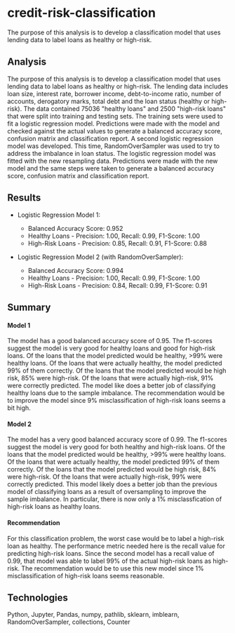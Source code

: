 # credit-risk-classification
The purpose of this analysis is to develop a classification model that uses lending data to label loans as healthy or high-risk. 

## Analysis

The purpose of this analysis is to develop a classification model that uses lending data to label loans as healthy or high-risk. The lending data includes loan size, interest rate, borrower income, debt-to-income ratio, number of accounts, derogatory marks, total debt and the loan status (healthy or high-risk). The data contained 75036 "healthy loans" and 2500 "high-risk loans" that were split into training and testing sets. The training sets were used to fit a logistic regression model. Predictions were made with the model and checked against the actual values to generate a balanced accuracy score, confusion matrix and classification report. A second logistic regression model was developed. This time, RandomOverSampler was used to try to address the imbalance in loan status. The logistic regression model was fitted with the new resampling data. Predictions were made with the new model and the same steps were taken to generate a balanced accuracy score, confusion matrix and classification report.

## Results

* Logistic Regression Model 1:
  * Balanced Accuracy Score: 0.952
  * Healthy Loans - Precision: 1.00, Recall: 0.99, F1-Score: 1.00
  * High-Risk Loans - Precision: 0.85, Recall: 0.91, F1-Score: 0.88

* Logistic Regression Model 2 (with RandomOverSampler):
  * Balanced Accuracy Score: 0.994
  * Healthy Loans - Precision: 1.00, Recall: 0.99, F1-Score: 1.00
  * High-Risk Loans - Precision: 0.84, Recall: 0.99, F1-Score: 0.91

## Summary

#### Model 1

The model has a good balanced accuracy score of 0.95. The f1-scores suggest the model is very good for healthy loans and good for high-risk loans. Of the loans that the model predicted would be healthy, >99% were healthy loans. Of the loans that were actually healthy, the model predicted 99% of them correctly. Of the loans that the model predicted would be high risk, 85% were high-risk. Of the loans that were actually high-risk, 91% were correctly predicted. The model like does a better job of classifying healthy loans due to the sample imbalance. The recommendation would be to improve the model since 9% misclassification of high-risk loans seems a bit high.

#### Model 2

The model has a very good balanced accuracy score of 0.99. The f1-scores suggest the model is very good for both healthy and high-risk loans. Of the loans that the model predicted would be healthy, >99% were healthy loans. Of the loans that were actually healthy, the model predicted 99% of them correctly. Of the loans that the model predicted would be high risk, 84% were high-risk. Of the loans that were actually high-risk, 99% were correctly predicted. This model likely does a better job than the previous model of classifying loans as a result of oversampling to improve the sample imbalance. In particular, there is now only a 1% misclassfication of high-risk loans as healthy loans. 

#### Recommendation

For this classification problem, the worst case would be to label a high-risk loan as healthy. The performance metric needed here is the recall value for predicting high-risk loans. Since the second model has a recall value of 0.99, that model was able to label 99% of the actual high-risk loans as high-risk. 
The recommendation would be to use this new model since 1% misclassification of high-risk loans seems reasonable.

## Technologies
Python, Jupyter, Pandas, numpy, pathlib, sklearn, imblearn, RandomOverSampler, collections, Counter
